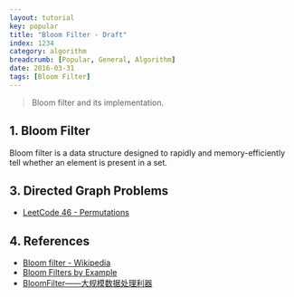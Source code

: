 ```yaml
---
layout: tutorial
key: popular
title: "Bloom Filter - Draft"
index: 1234
category: algorithm
breadcrumb: [Popular, General, Algorithm]
date: 2016-03-31
tags: [Bloom Filter]
---
```


> Bloom filter and its implementation.

## 1. Bloom Filter
Bloom filter is a data structure designed to rapidly and memory-efficiently tell whether an element is present in a set.

## 3. Directed Graph Problems
* [LeetCode 46 - Permutations](https://leetcode.com/problems/permutations/)

## 4. References
* [Bloom filter - Wikipedia](https://en.wikipedia.org/wiki/Bloom_filter)
* [Bloom Filters by Example](https://llimllib.github.io/bloomfilter-tutorial/)
* [BloomFilter——大规模数据处理利器](http://www.cnblogs.com/heaad/archive/2011/01/02/1924195.html)
